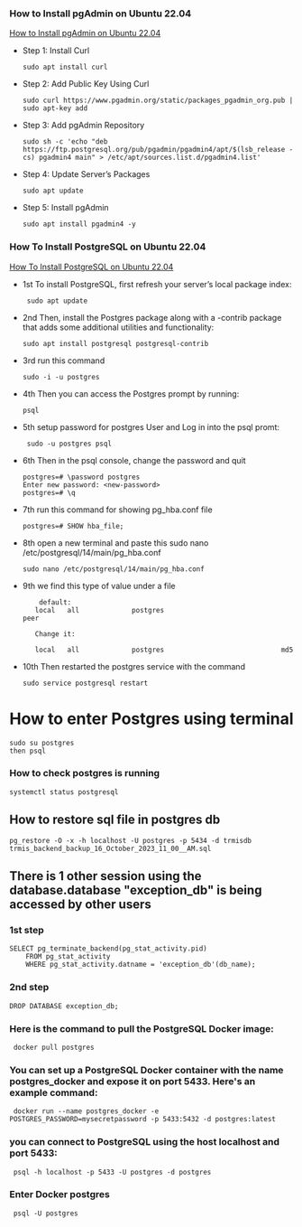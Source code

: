 ### How to Install pgAdmin on Ubuntu 22.04
 [How to Install pgAdmin on Ubuntu 22.04](https://linuxgenie.net/how-to-install-pgadmin-on-ubuntu-22-04/)

  - Step 1: Install Curl
    ```
    sudo apt install curl
    ```
  - Step 2: Add Public Key Using Curl
      ```
      sudo curl https://www.pgadmin.org/static/packages_pgadmin_org.pub | sudo apt-key add
      ```
  - Step 3: Add pgAdmin Repository
      ```
      sudo sh -c 'echo "deb https://ftp.postgresql.org/pub/pgadmin/pgadmin4/apt/$(lsb_release -cs) pgadmin4 main" > /etc/apt/sources.list.d/pgadmin4.list'
      ```
  - Step 4: Update Server’s Packages
      ```
      sudo apt update
      ```
  - Step 5: Install pgAdmin
      ```
      sudo apt install pgadmin4 -y
      ```
  


### How To Install PostgreSQL on Ubuntu 22.04
  [How To Install PostgreSQL on Ubuntu 22.04](https://www.digitalocean.com/community/tutorials/how-to-install-postgresql-on-ubuntu-22-04-quickstart)
   - 1st To install PostgreSQL, first refresh your server’s local package index:
      ```
       sudo apt update
      ```
   - 2nd Then, install the Postgres package along with a -contrib package that adds some additional utilities and functionality:
       ```
       sudo apt install postgresql postgresql-contrib
       ```
   - 3rd run this command
      ```
      sudo -i -u postgres
      ```
   - 4th Then you can access the Postgres prompt by running:
      ```
      psql
      ```
  - 5th setup password for postgres User and Log in into the psql promt:
      ```
       sudo -u postgres psql
      ```
  - 6th Then in the psql console, change the password and quit
      ```
      postgres=# \password postgres
      Enter new password: <new-password>
      postgres=# \q
      ```
  - 7th run this command for showing pg_hba.conf file
      ```
      postgres=# SHOW hba_file;
      ```
  - 8th open a new terminal and paste this sudo nano /etc/postgresql/14/main/pg_hba.conf
      ```
      sudo nano /etc/postgresql/14/main/pg_hba.conf
      ```
  - 9th we find this type of value under a file
      ```
          default:
         local   all             postgres                             peer
      
         Change it: 
      
         local   all             postgres                             md5
      ```
  - 10th Then restarted the postgres service with the command
      ```
      sudo service postgresql restart
      ```
    
# How to enter Postgres using terminal
```
sudo su postgres
then psql
```

### How to check postgres is running
```
systemctl status postgresql
```

## How to restore sql file in postgres db
```
pg_restore -O -x -h localhost -U postgres -p 5434 -d trmisdb trmis_backend_backup_16_October_2023_11_00__AM.sql
```
## There is 1 other session using the database.database "exception_db" is being accessed by other users
### 1st step
```
SELECT pg_terminate_backend(pg_stat_activity.pid)
    FROM pg_stat_activity
    WHERE pg_stat_activity.datname = 'exception_db'(db_name);
```
### 2nd step
```
DROP DATABASE exception_db;
```
### Here is the command to pull the PostgreSQL Docker image:
 ```
  docker pull postgres
 ```
### You can set up a PostgreSQL Docker container with the name postgres_docker and expose it on port 5433. Here's an example command:
```
 docker run --name postgres_docker -e POSTGRES_PASSWORD=mysecretpassword -p 5433:5432 -d postgres:latest
```
### you can connect to PostgreSQL using the host localhost and port 5433:
```
 psql -h localhost -p 5433 -U postgres -d postgres
```
### Enter Docker postgres
```
 psql -U postgres
```
